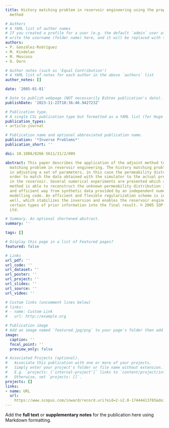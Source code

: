 ```yaml
---
title: History matching problem in reservoir engineering using the propagation-backpropagation
  method

# Authors
# A YAML list of author names
# If you created a profile for a user (e.g. the default `admin` user at `content/authors/admin/`), 
# write the username (folder name) here, and it will be replaced with their full name and linked to their profile.
authors:
- P. González-Rodríguez
- M. Kindelan
- M. Moscoso
- O. Dorn

# Author notes (such as 'Equal Contribution')
# A YAML list of notes for each author in the above `authors` list
author_notes: []

date: '2005-01-01'

# Date to publish webpage (NOT necessarily Bibtex publication's date).
publishDate: '2023-11-22T10:36:46.942723Z'

# Publication type.
# A single CSL publication type but formatted as a YAML list (for Hugo requirements).
publication_types:
- article-journal

# Publication name and optional abbreviated publication name.
publication: '*Inverse Problems*'
publication_short: ''

doi: 10.1088/0266-5611/21/2/009

abstract: This paper describes the application of the adjoint method to the history
  matching problem in reservoir engineering. The history matching problem consists
  in adjusting a set of parameters, in this case the permeability distribution, in
  order to match the data obtained with the simulator to the actual production data
  in the reservoir. Several numerical experiments are presented which show that our
  method is able to reconstruct the unknown permeability distribution in a reliable
  and efficient way from synthetic data provided by an independent numerical forward
  modelling code. An efficient and flexible regularization scheme is introduced as
  well, which stabilizes the inversion and enables the reservoir engineer to incorporate
  certain types of prior information into the final result. © 2005 IOP Publishing
  Ltd.

# Summary. An optional shortened abstract.
summary: ''

tags: []

# Display this page in a list of Featured pages?
featured: false

# Links
url_pdf: ''
url_code: ''
url_dataset: ''
url_poster: ''
url_project: ''
url_slides: ''
url_source: ''
url_video: ''

# Custom links (uncomment lines below)
# links:
# - name: Custom Link
#   url: http://example.org

# Publication image
# Add an image named `featured.jpg/png` to your page's folder then add a caption below.
image:
  caption: ''
  focal_point: ''
  preview_only: false

# Associated Projects (optional).
#   Associate this publication with one or more of your projects.
#   Simply enter your project's folder or file name without extension.
#   E.g. `projects: ['internal-project']` links to `content/project/internal-project/index.md`.
#   Otherwise, set `projects: []`.
projects: []
links:
- name: URL
  url: 
    https://www.scopus.com/inward/record.uri?eid=2-s2.0-17444413785&doi=10.1088%2f0266-5611%2f21%2f2%2f009&partnerID=40&md5=99635cebb3a41c3f8d8296cae1606193
---
```


Add the **full text** or **supplementary notes** for the publication here using Markdown formatting.
